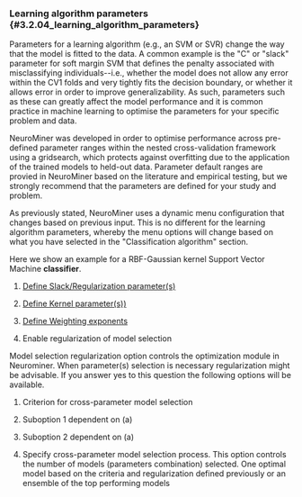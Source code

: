 ### Learning algorithm parameters {#3.2.04_learning_algorithm_parameters}

Parameters for a learning algorithm (e.g., an SVM or SVR) change the way
that the model is fitted to the data. A common example is the \"C\" or
\"slack\" parameter for soft margin SVM that defines the penalty
associated with misclassifying individuals--i.e., whether the model does
not allow any error within the CV1 folds and very tightly fits the
decision boundary, or whether it allows error in order to improve
generalizability. As such, parameters such as these can greatly affect
the model performance and it is common practice in machine learning to
optimise the parameters for your specific problem and data.

NeuroMiner was developed in order to optimise performance across
pre-defined parameter ranges within the nested cross-validation
framework using a gridsearch, which protects against overfitting due to
the application of the trained models to held-out data. Parameter
default ranges are provied in NeuroMiner based on the literature and
empirical testing, but we strongly recommend that the parameters are
defined for your study and problem.

As previously stated, NeuroMiner uses a dynamic menu configuration that
changes based on previous input. This is no different for the learning
algorithm parameters, whereby the menu options will change based on what
you have selected in the \"Classification algorithm\" section.

Here we show an example for a RBF-Gaussian kernel Support Vector Machine
**classifier**.

1.  [Define Slack/Regularization
    parameter(s)](https://en.wikipedia.org/wiki/Support_vector_machine#Parameter_selection)

2.  [Define Kernel
    parameter(s))](https://en.wikipedia.org/wiki/Support_vector_machine#Parameter_selection)

3.  [Define Weighting
    exponents](https://www.csie.ntu.edu.tw/~cjlin/libsvm/faq.html#f410)

4.  Enable regularization of model selection

Model selection regularization option controls the optimization module
in Neurominer. When parameter(s) selection is necessary regularization
might be advisable. If you answer yes to this question the following
options will be available.

1.  Criterion for cross-parameter model selection

2.  Suboption 1 dependent on (a)

3.  Suboption 2 dependent on (a)

4.  Specify cross-parameter model selection process. This option
    controls the number of models (parameters combination) selected. One
    optimal model based on the criteria and regularization defined
    previously or an ensemble of the top performing models
